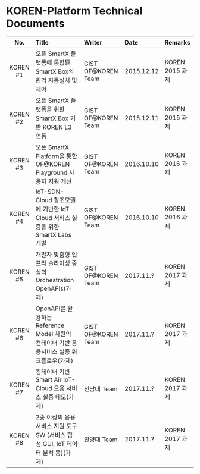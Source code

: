 # KOREN-Platform Technical Documents

|No.|Title|Writer|Date|Remarks  |
|:---:|:-----|:--------|:-----|:--------|
|KOREN #1|오픈 SmartX 플랫폼에 통합된 SmartX Box의 원격 자동설치 및 제어|GIST OF@KOREN Team|2015.12.12|KOREN 2015 과제|
|KOREN #2|오픈 SmartX 플랫폼을 위한 SmartX Box 기반 KOREN L3 연동|GIST OF@KOREN Team|2015.12.11|KOREN 2015 과제|
|KOREN #3|오픈 SmartX Platform을 통한 OF@KOREN Playground 사용자 지원 개선|GIST OF@KOREN Team|2016.10.10|KOREN 2016 과제|
|KOREN #4|IoT-SDN-Cloud 참조모델에 기반한 IoT-Cloud 서비스 실증을 위한 SmartX Labs 개발|GIST OF@KOREN Team|2016.10.10|KOREN 2016 과제|
|KOREN #5|개발자 맞춤형 인프라 슬라이싱 중심의 Orchestration OpenAPIs(가제)|GIST OF@KOREN Team|2017.11.?|KOREN 2017 과제|
|KOREN #6|OpenAPI를 활용하는 Reference Model 차원의 컨테이너 기반 응용서비스 실증 워크플로우(가제)|GIST OF@KOREN Team|2017.11.?|KOREN 2017 과제|
|KOREN #7|컨테이너 기반 Smart Air IoT-Cloud 으용 서비스 실증 데모(가제)|전남대 Team|2017.11.?|KOREN 2017 과제|
|KOREN #8|2종 이상의 응용 서비스 지원 도구 SW (서비스 합성 GUI, IoT 데이터 분석 등)(가제)|안양대 Team|2017.11.?|KOREN 2017 과제|

